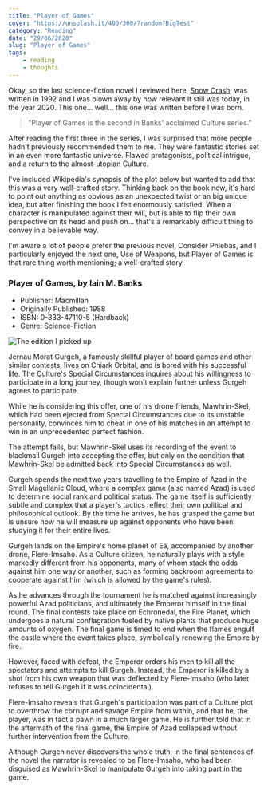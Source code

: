 ```yaml
---
title: "Player of Games"
cover: "https://unsplash.it/400/300/?random?BigTest"
category: "Reading"
date: "29/06/2020"
slug: "Player of Games"
tags:
    - reading
    - thoughts
---
```


<!--- NOTE: Now out of lockdown here in the UK. The Government have stopped reporting daily numbers. --->

Okay, so the last science-fiction novel I reviewed here, [Snow Crash](/snow-crash), was written in 1992 and I was blown away by how relevant it still was today, in the year 2020. This one... well... this one was written before I was born.

<blockquote>"Player of Games is the second in Banks' acclaimed Culture series."</blockquote>

After reading the first three in the series, I was surprised that more people hadn't previously recommended them to me. They were fantastic stories set in an even more fantastic universe. Flawed protagonists, political intrigue, and a return to the almost-utopian Culture.

I've included Wikipedia's synopsis of the plot below but wanted to add that this was a very well-crafted story. Thinking back on the book now, it's hard to point out anything as obvious as an unexpected twist or an big unique idea, but after finishing the book I felt enormously satisfied. When a character is manipulated against their will, but is able to flip their own perspective on its head and push on... that's a remarkably difficult thing to convey in a believable way.

I'm aware a lot of people prefer the previous novel, Consider Phlebas, and I particularly enjoyed the next one, Use of Weapons, but Player of Games is that rare thing worth mentioning; a well-crafted story.

<div class="book-info">
    <div class="left">
        <h3>Player of Games, by Iain M. Banks</h3>
        <ul>
            <li>Publisher: Macmillan</li>
            <li>Originally Published: 1988</li>
            <li>ISBN: 0-333-47110-5 (Hardback)</li>
            <li>Genre: Science-Fiction</li>
        </ul>
    </div>
    <img class="cover" src="/Cover_Original_Player_Of_Games.jpg" alt="The edition I picked up" />
</div>

Jernau Morat Gurgeh, a famously skillful player of board games and other similar contests, lives on Chiark Orbital, and is bored with his successful life. The Culture's Special Circumstances inquires about his willingness to participate in a long journey, though won't explain further unless Gurgeh agrees to participate.

While he is considering this offer, one of his drone friends, Mawhrin-Skel, which had been ejected from Special Circumstances due to its unstable personality, convinces him to cheat in one of his matches in an attempt to win in an unprecedented perfect fashion.

The attempt fails, but Mawhrin-Skel uses its recording of the event to blackmail Gurgeh into accepting the offer, but only on the condition that Mawhrin-Skel be admitted back into Special Circumstances as well.

Gurgeh spends the next two years travelling to the Empire of Azad in the Small Magellanic Cloud, where a complex game (also named Azad) is used to determine social rank and political status. The game itself is sufficiently subtle and complex that a player's tactics reflect their own political and philosophical outlook. By the time he arrives, he has grasped the game but is unsure how he will measure up against opponents who have been studying it for their entire lives.

Gurgeh lands on the Empire's home planet of Eä, accompanied by another drone, Flere-Imsaho. As a Culture citizen, he naturally plays with a style markedly different from his opponents, many of whom stack the odds against him one way or another, such as forming backroom agreements to cooperate against him (which is allowed by the game's rules).

As he advances through the tournament he is matched against increasingly powerful Azad politicians, and ultimately the Emperor himself in the final round. The final contests take place on Echronedal, the Fire Planet, which undergoes a natural conflagration fueled by native plants that produce huge amounts of oxygen. The final game is timed to end when the flames engulf the castle where the event takes place, symbolically renewing the Empire by fire.

However, faced with defeat, the Emperor orders his men to kill all the spectators and attempts to kill Gurgeh. Instead, the Emperor is killed by a shot from his own weapon that was deflected by Flere-Imsaho (who later refuses to tell Gurgeh if it was coincidental).

Flere-Imsaho reveals that Gurgeh's participation was part of a Culture plot to overthrow the corrupt and savage Empire from within, and that he, the player, was in fact a pawn in a much larger game. He is further told that in the aftermath of the final game, the Empire of Azad collapsed without further intervention from the Culture.

Although Gurgeh never discovers the whole truth, in the final sentences of the novel the narrator is revealed to be Flere-Imsaho, who had been disguised as Mawhrin-Skel to manipulate Gurgeh into taking part in the game.